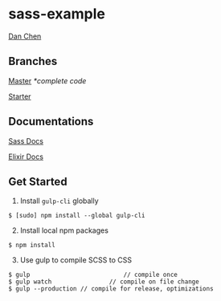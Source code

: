 # sass-example

[Dan Chen](https://github.com/dyc5828)

## Branches

[Master](https://github.com/dyc5828/sass-example/tree/master) _*complete code_

[Starter](https://github.com/dyc5828/sass-example/tree/starter)

## Documentations

[Sass Docs](http://sass-lang.com/documentation/file.SASS_REFERENCE.html)

[Elixir Docs](https://laravel.com/docs/5.3/elixir)

## Get Started

1. Install `gulp-cli` globally

```shell
$ [sudo] npm install --global gulp-cli
``` 

2. Install local npm packages

```shell
$ npm install
```

3. Use gulp to compile SCSS to CSS

```shell
$ gulp							// compile once
$ gulp watch				// compile on file change
$ gulp --production // compile for release, optimizations
```